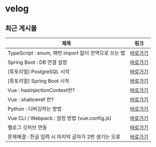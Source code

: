 # velog

## 최근 게시물

| 제목 | 링크 |
| --- | --- |
| TypeScript : enum, 매번 import 없이 전역으로 쓰는 법 | <a href="https://velog.io/@nuyhes/TypeScript-enum-%EB%A7%A4%EB%B2%88-import-%EC%97%86%EC%9D%B4-%EC%A0%84%EC%97%AD%EC%9C%BC%EB%A1%9C-%EC%93%B0%EB%8A%94-%EB%B2%95" target="_blank">바로가기</a> |
| Spring Boot : DB 연결 설정 | <a href="https://velog.io/@nuyhes/Spring-Boot-DB-%EC%97%B0%EA%B2%B0-%EC%84%A4%EC%A0%95" target="_blank">바로가기</a> |
| [튜토리얼] PostgreSQL 시작 | <a href="https://velog.io/@nuyhes/%ED%8A%9C%ED%86%A0%EB%A6%AC%EC%96%BC-PostgreSQL-%EC%8B%9C%EC%9E%91-48q4g6r0" target="_blank">바로가기</a> |
| [튜토리얼] Spring Boot 시작 | <a href="https://velog.io/@nuyhes/%ED%8A%9C%ED%86%A0%EB%A6%AC%EC%96%BC-Spring-Boot-%EC%8B%9C%EC%9E%91" target="_blank">바로가기</a> |
| Vue : hasInjectionContext란? | <a href="https://velog.io/@nuyhes/Vue-hasInjectionContext%EB%9E%80" target="_blank">바로가기</a> |
| Vue : shallowref 란? | <a href="https://velog.io/@nuyhes/Vue-shallowref-%EB%9E%80" target="_blank">바로가기</a> |
| Python : 디버깅하는 방법 | <a href="https://velog.io/@nuyhes/%ED%8C%8C%EC%9D%B4%EC%8D%AC-%EB%94%94%EB%B2%84%EA%B9%85" target="_blank">바로가기</a> |
| Vue CLI / Webpack : 설정 방법 (vue.config.js) | <a href="https://velog.io/@nuyhes/Study-Vue-CLI%EB%A5%BC-%EC%82%AC%EC%9A%A9%ED%95%9C-Webpack-%EC%84%A4%EC%A0%95-%EB%B0%A9%EB%B2%95-vue.config.js" target="_blank">바로가기</a> |
| 벨로그 깃허브 연동 | <a href="https://velog.io/@nuyhes/VelogGithub-Study-%EB%B2%A8%EB%A1%9C%EA%B7%B8-%EA%B9%83%ED%97%88%EB%B8%8C-%EC%97%B0%EB%8F%99" target="_blank">바로가기</a> |
| 문제해결 : 한글 입력 시 마지막 글자가 2번 생기는 오류 | <a href="https://velog.io/@nuyhes/%EB%AC%B8%EC%A0%9C%ED%95%B4%EA%B2%B0-%ED%95%9C%EA%B8%80-%EC%9E%85%EB%A0%A5-%EC%8B%9C-%EB%A7%88%EC%A7%80%EB%A7%89-%EA%B8%80%EC%9E%90%EA%B0%80-2%EB%B2%88-%EC%83%9D%EA%B8%B0%EB%8A%94-%EC%98%A4%EB%A5%98" target="_blank">바로가기</a> |

